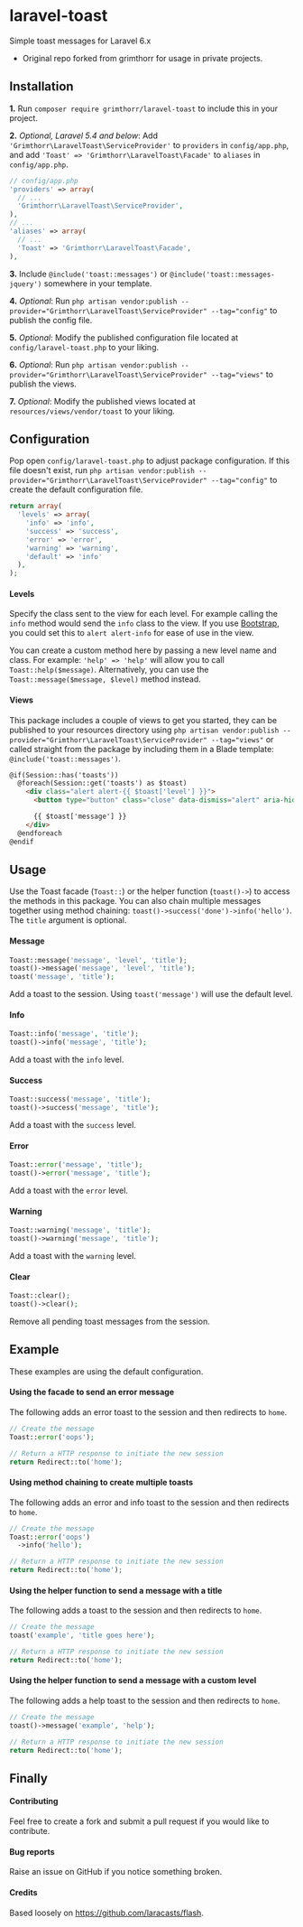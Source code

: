 # laravel-toast
Simple toast messages for Laravel 6.x
- Original repo forked from grimthorr for usage in private projects.


## Installation
**1.** Run `composer require grimthorr/laravel-toast` to include this in your project.

**2.** *Optional, Laravel 5.4 and below*: Add `'Grimthorr\LaravelToast\ServiceProvider'` to `providers` in `config/app.php`, and add `'Toast' => 'Grimthorr\LaravelToast\Facade'` to `aliases` in `config/app.php`.

  ```php
  // config/app.php
  'providers' => array(
    // ...
    'Grimthorr\LaravelToast\ServiceProvider',
  ),
  // ...
  'aliases' => array(
    // ...
    'Toast' => 'Grimthorr\LaravelToast\Facade',
  ),
  ```

**3.** Include `@include('toast::messages')` or `@include('toast::messages-jquery')` somewhere in your template.

**4.** *Optional*: Run `php artisan vendor:publish --provider="Grimthorr\LaravelToast\ServiceProvider" --tag="config"` to publish the config file.

**5.** *Optional*: Modify the published configuration file located at `config/laravel-toast.php` to your liking.

**6.** *Optional*: Run `php artisan vendor:publish --provider="Grimthorr\LaravelToast\ServiceProvider" --tag="views"` to publish the views.

**7.** *Optional*: Modify the published views located at `resources/views/vendor/toast` to your liking.


## Configuration
Pop open `config/laravel-toast.php` to adjust package configuration. If this file doesn't exist, run `php artisan vendor:publish --provider="Grimthorr\LaravelToast\ServiceProvider" --tag="config"` to create the default configuration file.

```php
return array(
  'levels' => array(
    'info' => 'info',
    'success' => 'success',
    'error' => 'error',
    'warning' => 'warning',
    'default' => 'info'
  ),
);
```

#### Levels
Specify the class sent to the view for each level. For example calling the `info` method would send the `info` class to the view. If you use [Bootstrap](http://getbootstrap.com/), you could set this to `alert alert-info` for ease of use in the view.

You can create a custom method here by passing a new level name and class. For example: `'help' => 'help'` will allow you to call `Toast::help($message)`. Alternatively, you can use the `Toast::message($message, $level)` method instead.

#### Views
This package includes a couple of views to get you started, they can be published to your resources directory using `php artisan vendor:publish --provider="Grimthorr\LaravelToast\ServiceProvider" --tag="views"` or called straight from the package by including them in a Blade template: `@include('toast::messages')`.

```html
@if(Session::has('toasts'))
  @foreach(Session::get('toasts') as $toast)
    <div class="alert alert-{{ $toast['level'] }}">
      <button type="button" class="close" data-dismiss="alert" aria-hidden="true">&times;</button>

      {{ $toast['message'] }}
    </div>
  @endforeach
@endif
```


## Usage
Use the Toast facade (`Toast::`) or the helper function (`toast()->`) to access the methods in this package. You can also chain multiple messages together using method chaining: `toast()->success('done')->info('hello')`.  The `title` argument is optional.

#### Message
```php
Toast::message('message', 'level', 'title');
toast()->message('message', 'level', 'title');
toast('message', 'title');
```
Add a toast to the session. Using `toast('message')` will use the default level.

#### Info
```php
Toast::info('message', 'title');
toast()->info('message', 'title');
```
Add a toast with the `info` level.

#### Success
```php
Toast::success('message', 'title');
toast()->success('message', 'title');
```
Add a toast with the `success` level.

#### Error
```php
Toast::error('message', 'title');
toast()->error('message', 'title');
```
Add a toast with the `error` level.

#### Warning
```php
Toast::warning('message', 'title');
toast()->warning('message', 'title');
```
Add a toast with the `warning` level.

#### Clear
```php
Toast::clear();
toast()->clear();
```
Remove all pending toast messages from the session.


## Example
These examples are using the default configuration.

#### Using the facade to send an error message
The following adds an error toast to the session and then redirects to `home`.
```php
// Create the message
Toast::error('oops');

// Return a HTTP response to initiate the new session
return Redirect::to('home');
```

#### Using method chaining to create multiple toasts
The following adds an error and info toast to the session and then redirects to `home`.
```php
// Create the message
Toast::error('oops')
  ->info('hello');

// Return a HTTP response to initiate the new session
return Redirect::to('home');
```

#### Using the helper function to send a message with a title
The following adds a toast to the session and then redirects to `home`.
```php
// Create the message
toast('example', 'title goes here');

// Return a HTTP response to initiate the new session
return Redirect::to('home');
```

#### Using the helper function to send a message with a custom level
The following adds a help toast to the session and then redirects to `home`.
```php
// Create the message
toast()->message('example', 'help');

// Return a HTTP response to initiate the new session
return Redirect::to('home');
```


## Finally

#### Contributing
Feel free to create a fork and submit a pull request if you would like to contribute.

#### Bug reports
Raise an issue on GitHub if you notice something broken.

#### Credits
Based loosely on https://github.com/laracasts/flash.

